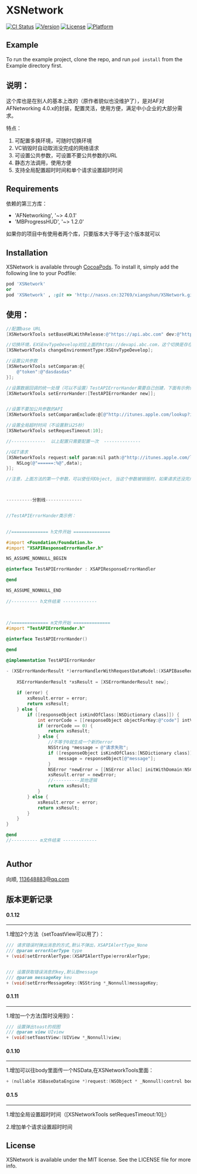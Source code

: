 # XSNetwork

[![CI Status](https://img.shields.io/travis/shun/XSNetwork.svg?style=flat)](https://travis-ci.org/shun/XSNetwork)
[![Version](https://img.shields.io/cocoapods/v/XSNetwork.svg?style=flat)](https://cocoapods.org/pods/XSNetwork)
[![License](https://img.shields.io/cocoapods/l/XSNetwork.svg?style=flat)](https://cocoapods.org/pods/XSNetwork)
[![Platform](https://img.shields.io/cocoapods/p/XSNetwork.svg?style=flat)](https://cocoapods.org/pods/XSNetwork)

## Example

To run the example project, clone the repo, and run `pod install` from the Example directory first.



## 说明：

这个库也是在别人的基本上改的（原作者貌似也没维护了），是对AF对AFNetworking 4.0.x的封装，配置灵活，使用方便，满足中小企业的大部分需求。

特点：

1. 可配置多换环境，可随时切换环境
2. VC销毁时自动取消没完成的网络请求
3. 可设置公共参数，可设置不要公共参数的URL
4. 静态方法调用，使用方便
5. 支持全局配置超时时间和单个请求设置超时时间

## Requirements

依赖的第三方库：

- 'AFNetworking', '~> 4.0.1'
- 'MBProgressHUD', '~> 1.2.0'

如果你的项目中有使用者两个库，只要版本大于等于这个版本就可以

## Installation

XSNetwork is available through [CocoaPods](https://cocoapods.org). To install
it, simply add the following line to your Podfile:

```ruby
pod 'XSNetwork'
or
pod 'XSNetwork' , :git => 'http://nasxs.cn:32769/xiangshun/XSNetwork.git'
```

## 使用：
```objective-c
//配置base URL
[XSNetworkTools setBaseURLWithRelease:@"https://api.abc.com" dev:@"https://devapi.abc.com" preRelease:@"https://preapi.abc.com"];

//切换环境，EXSEnvTypeDevelop对应上面的https://devapi.abc.com，这个切换是存在NSUserDefaults里面的
[XSNetworkTools changeEnvironmentType:XSEnvTypeDevelop];

//设置公共参数
[XSNetworkTools setComparam:@{
    @"token":@"dasdasdas"
}];

//设置数据回调的统一处理（可以不设置）TestAPIErrorHander需要自己创建，下面有示例代码
[XSNetworkTools setErrorHander:[TestAPIErrorHander new]];


//设置不要加公共参数的API
[XSNetworkTools setComparamExclude:@[@"http://itunes.apple.com/lookup?id=1148546631"]];

//设置全局超时时间（不设置默认25秒）
[XSNetworkTools setRequesTimeout:10];

//-------------  以上配置只需要配置一次  --------------

//GET请求
[XSNetworkTools request:self param:nil path:@"http://itunes.apple.com/lookup?id=1148546631" requestType:XSAPIRequestTypeGet complete:^(id data, NSError *error) {
    NSLog(@"======:%@",data);
}];

//注意，上面方法的第一个参数，可以使任何Object, 当这个参数被销毁时，如果请求还没完成，会自动取消请求，所以最好传当前VC



----------分割线--------------


//TestAPIErrorHander类示例：
  

//============== h文件开始 ==============

#import <Foundation/Foundation.h>
#import "XSAPIResponseErrorHandler.h"

NS_ASSUME_NONNULL_BEGIN

@interface TestAPIErrorHander : XSAPIResponseErrorHandler

@end

NS_ASSUME_NONNULL_END
  
//---------- h文件结束 -------------
 

  
//============== m文件开始 ==============
#import "TestAPIErrorHander.h"

@interface TestAPIErrorHander()

@end

@implementation TestAPIErrorHander

- (XSErrorHanderResult *)errorHandlerWithRequestDataModel:(XSAPIBaseRequestDataModel *)requestDataModel responseURL:(NSURLResponse *)responseURL responseObject:(id)responseObject error:(NSError *)error {
    
    XSErrorHanderResult *xsResult = [XSErrorHanderResult new];
    
    if (error) {
        xsResult.error = error;
        return xsResult;
    } else {
        if ([responseObject isKindOfClass:[NSDictionary class]]) {
            int errorCode = [[responseObject objectForKey:@"code"] intValue];
            if (errorCode == 0) { 
                return xsResult;
            } else { 
              	//不等于0就生成一个新的error
                NSString *message = @"请求失败";
                if ([responseObject isKindOfClass:[NSDictionary class]]){
                    message = responseObject[@"message"];
                }
                NSError *newError = [[NSError alloc] initWithDomain:NSCocoaErrorDomain code:errorCode userInfo:@{NSLocalizedDescriptionKey:message,@"data":responseObject?responseObject:@{},@"URL":responseURL.URL.absoluteString}];
                xsResult.error = newError;
                //----------其他逻辑
                return xsResult;
            }
        } else {
            xsResult.error = error;
            return xsResult;
        }
    }
}

@end
//---------- m文件结束 -------------
  
```

## Author

向顺, 113648883@qq.com



## 版本更新记录

#### 0.1.12

------

1.增加2个方法（setToastView可以用了）：

```objective-c
/// 请求错误时弹出消息的方式,默认不弹出，XSAPIAlertType_None
/// @param errorAlerType type
+ (void)setErrorAlerType:(XSAPIAlertType)errorAlerType;


/// 设置获取错误消息的key,默认是message
/// @param messageKey keu
+ (void)setErrorMessageKey:(NSString *_Nonnull)messageKey;
```



#### 0.1.11

------

1.增加一个方法(暂时没用到)：

```objective-c
/// 设置弹出toast的视图
/// @param view UIview
+ (void)setToastView:(UIView *_Nonnull)view;
```



#### 0.1.10

------

1.增加可以往body里面传一个NSData,在XSNetworkTools里面：

```objective-c
+ (nullable XSBaseDataEngine *)request:(NSObject * _Nonnull)control bodyData:(NSData * _Nullable)bodyData path:(NSString * _Nonnull)path requestType:(XSAPIRequestType)requestType complete:(CompletionDataBlock _Nullable)responseBlock;
```



#### 0.1.5

------

1.增加全局设置超时时间（[XSNetworkTools setRequesTimeout:10];）

2.增加单个请求设置超时时间



## License

XSNetwork is available under the MIT license. See the LICENSE file for more info.

